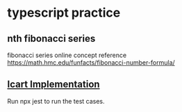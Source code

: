 # typescript practice
## nth fibonacci series
fibonacci series online concept reference https://math.hmc.edu/funfacts/fibonacci-number-formula/

## [Icart Implementation](https://github.com/vikky-noelle/typescript_practice/blob/main/src/cart.ts)
Run npx jest to run the test cases.
